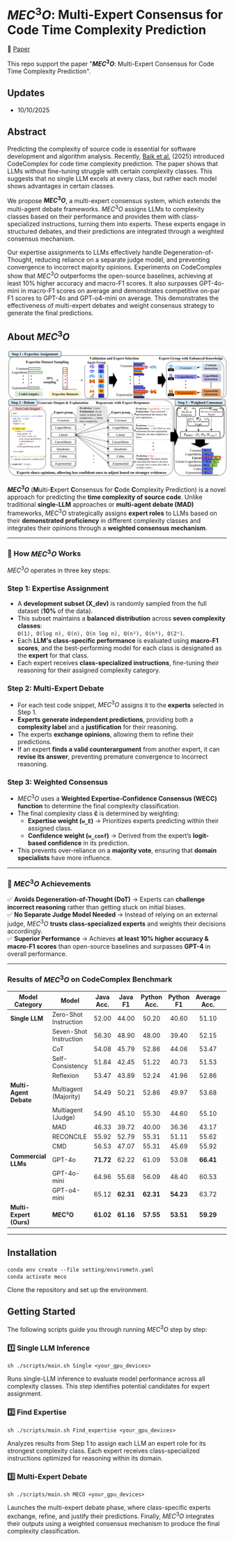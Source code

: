 # $MEC^3O$: Multi-Expert Consensus for Code Time Complexity Prediction

📖 [Paper](https://arxiv.org/abs/2510.09049)

This repo support the paper "**$MEC^3O$**: Multi-Expert Consensus for Code Time Complexity Prediction".


## Updates
- 10/10/2025

## Abstract
Predicting the complexity of source code is essential for software development and algorithm analysis. Recently, [Baik et al.](https://github.com/sybaik1/CodeComplex/tree/main?tab=readme-ov-file) (2025) introduced CodeComplex for code time complexity prediction. The paper shows that LLMs without fine-tuning struggle with certain complexity classes. This suggests that no single LLM excels at every class, but rather each model shows advantages in certain classes. 

We propose **$MEC^3O$**, a multi-expert consensus system, which extends the multi-agent debate frameworks. $MEC^3O$ assigns LLMs to complexity classes based on their performance and provides them with class-specialized instructions, turning them into experts. These experts engage in structured debates, and their predictions are integrated through a weighted consensus mechanism. 

Our expertise assignments to LLMs effectively handle Degeneration-of-Thought, reducing reliance on a separate judge model, and preventing convergence to incorrect majority opinions. Experiments on CodeComplex show that $MEC^3O$ outperforms the open-source baselines, achieving at least 10% higher accuracy and macro-F1 scores. It also surpasses GPT-4o-mini in macro-F1 scores on average and demonstrates competitive on-par F1 scores to GPT-4o and GPT-o4-mini on average. This demonstrates the effectiveness of multi-expert debates and weight consensus strategy to generate the final predictions.

## About $MEC^3O$
![Full Picture](figures/overview.png)

**$MEC^3O$** (**M**ulti-**E**xpert **C**onsensus for **C**ode **C**omplexity Prediction) is a novel approach for predicting the **time complexity of source code**. Unlike traditional **single-LLM** approaches or **multi-agent debate (MAD)** frameworks, $MEC^3O$ strategically assigns **expert roles** to LLMs based on their **demonstrated proficiency** in different complexity classes and integrates their opinions through a **weighted consensus mechanism**.

---

### 🔹 How $MEC^3O$ Works

$MEC^3O$ operates in three key steps:

### **Step 1: Expertise Assignment**
- A **development subset (X_dev)** is randomly sampled from the full dataset (**10%** of the data).  
- This subset maintains a **balanced distribution** across **seven complexity classes**:  
  `O(1), O(log n), O(n), O(n log n), O(n²), O(n³), O(2ⁿ)`.
- Each **LLM's class-specific performance** is evaluated using **macro-F1 scores**, and the best-performing model for each class is designated as the **expert** for that class.
- Each expert receives **class-specialized instructions**, fine-tuning their reasoning for their assigned complexity category.

### **Step 2: Multi-Expert Debate**
- For each test code snippet, $MEC^3O$ assigns it to the **experts** selected in Step 1.  
- **Experts generate independent predictions**, providing both a **complexity label** and a **justification** for their reasoning.  
- The experts **exchange opinions**, allowing them to refine their predictions.  
- If an expert **finds a valid counterargument** from another expert, it can **revise its answer**, preventing premature convergence to incorrect reasoning.

### **Step 3: Weighted Consensus**
- $MEC^3O$ uses a **Weighted Expertise-Confidence Consensus (WECC) function** to determine the final complexity classification.  
- The final complexity class **ĉ** is determined by weighting:
  - **Expertise weight (`w_E`)** → Prioritizes experts predicting within their assigned class.  
  - **Confidence weight (`w_conf`)** → Derived from the expert’s **logit-based confidence** in its prediction.  
- This prevents over-reliance on a **majority vote**, ensuring that **domain specialists** have more influence.

---

### **🚀 $MEC^3O$ Achievements**
✅ **Avoids Degeneration-of-Thought (DoT)** → Experts can **challenge incorrect reasoning** rather than getting stuck on initial biases.  
✅ **No Separate Judge Model Needed** → Instead of relying on an external judge, $MEC^3O$ **trusts class-specialized experts** and weights their decisions accordingly.  
✅ **Superior Performance** → Achieves **at least 10% higher accuracy & macro-F1 scores** than open-source baselines and surpasses **GPT-4** in overall performance.  

---

### Results of $MEC^3O$ on CodeComplex Benchmark
| Model Category | Model | Java Acc. | Java F1 | Python Acc. | Python F1 | Average Acc. | Average F1 |
|----------------|-------------------------------|:-----:|:----:|:------:|:----:|:------:|:----:|
| **Single LLM** | Zero-Shot Instruction | 52.00 | 44.00 | 50.20 | 40.60 | 51.10 | 42.30 |
|                | Seven-Shot Instruction | 56.30 | 48.90 | 48.00 | 39.40 | 52.15 | 44.15 |
|                | CoT | 54.08 | 45.79 | 52.86 | 44.06 | 53.47 | 44.93 |
|                | Self-Consistency | 51.84 | 42.45 | 51.22 | 40.73 | 51.53 | 41.59 |
|                | Reflexion | 53.47 | 43.89 | 52.24 | 41.96 | 52.86 | 42.93 |
| **Multi-Agent Debate** | Multiagent (Majority) | 54.49 | 50.21 | 52.86 | 49.97 | 53.68 | 50.09 |
|                     | Multiagent (Judge) | 54.90 | 45.10 | 55.30 | 44.60 | 55.10 | 44.85 |
|                     | MAD | 46.33 | 39.72 | 40.00 | 36.36 | 43.17 | 38.04 |
|                     | RECONCILE | 55.92 | 52.79 | 55.31 | 51.11 | 55.62 | 51.95 |
|                     | CMD | 56.53 | 47.07 | 55.31 | 45.69 | 55.92 | 46.38 |
| **Commercial LLMs** | GPT-4o | **71.72** | 62.22 | 61.09 | 53.08 | **66.41** | **57.65** |
|                     | GPT-4o-mini | 64.96 | 55.68 | 56.09 | 48.40 | 60.53 | 52.04 |
|                     | GPT-o4-mini | 65.12 | **62.31** | **62.31** | **54.23** | 63.72 | 58.27 |
| **Multi-Expert (Ours)** | **MEC³O** | **61.02** | **61.16** | **57.55** | **53.51** | **59.29** | **57.34** |

---

## Installation
~~~shell
conda env create --file setting/envirometn.yaml
conda activate meco
~~~
Clone the repository and set up the environment.

## Getting Started
The following scripts guide you through running $MEC^3O$ step by step:

### **1️⃣ Single LLM Inference**
~~~shell
sh ./scripts/main.sh Single <your_gpu_devices>
~~~
Runs single-LLM inference to evaluate model performance across all complexity classes.
This step identifies potential candidates for expert assignment.

### **2️⃣ Find Expertise**
~~~shell
sh ./scripts/main.sh Find_expertise <your_gpu_devices>
~~~
Analyzes results from Step 1 to assign each LLM an expert role for its strongest complexity class.
Each expert receives class-specialized instructions optimized for reasoning within its domain.

### **3️⃣ Multi-Expert Debate**
~~~shell
sh ./scripts/main.sh MECO <your_gpu_devices>
~~~
Launches the multi-expert debate phase, where class-specific experts exchange, refine, and justify their predictions.
Finally, $MEC^3O$ integrates their outputs using a weighted consensus mechanism to produce the final complexity classification.
